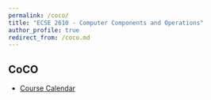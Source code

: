 ```yaml
---
permalink: /coco/
title: "ECSE 2610 - Computer Components and Operations"
author_profile: true
redirect_from: /coco.md
---
```


## CoCO

* [Course Calendar](https://docs.google.com/spreadsheets/d/1F46ZP9f6TEWIMJiIQXwWvKVNbh1m-uybl992li2SkFM/edit?pli=1#gid=0)
